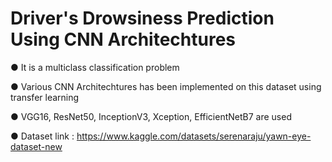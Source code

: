 # Driver's Drowsiness Prediction Using CNN Architechtures

●	It is a multiclass classification problem

●   Various CNN Architechtures has been implemented on this dataset using transfer learning

●   VGG16, ResNet50, InceptionV3, Xception, EfficientNetB7 are used

●   Dataset link : https://www.kaggle.com/datasets/serenaraju/yawn-eye-dataset-new